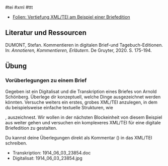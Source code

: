 #tei #xml #ttt 

* [Folien: Vertiefung XML/TEI am Beispiel einer Briefedition](https://docs.google.com/presentation/d/1Z4QWvdTN60Wvrx9oVbMf8lILhMF4lKOKjPIaHALgJ9A/edit?usp=sharing)

## Literatur und Ressourcen

DUMONT, Stefan. Kommentieren in digitalen Brief-und Tagebuch-Editionen. In: *Annotieren, Kommentieren, Erläutern*. De Gruyter, 2020. S. 175-194.

## Übung

### Vorüberlegungen zu einem Brief

Gegeben ist ein Digitalisat und die Transkription eines Briefes von Arnold Schönberg. Überlege dir konzeptuell, welche Dinge ausgezeichnet werden könnten. Versuche weiters ein erstes, grobes XML/TEI anzulegen, in dem du beispielsweise einfache textuelle Strukturen, wie <p>, auszeichnest. Wir wollen in der nächsten Blockeinheit von diesem Beispiel aus weiter gehen und versuchen ein komplexeres XML/TEI für eine digitale Briefedition zu gestalten.

Du kannst deine Überlegungen direkt als Kommentar (<!-- -->) in das XML/TEI schreiben. 

* Transkription: 1914_06_03_23854.doc
* Digitalisat: 1914_06_03_23854.jpg